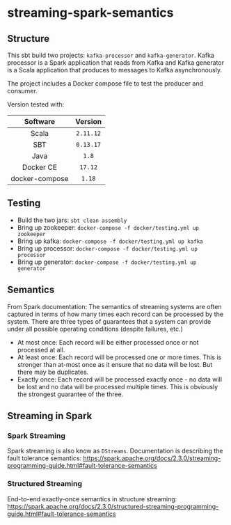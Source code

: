 # streaming-spark-semantics

## Structure

This sbt build two projects: `kafka-processor` and `kafka-generator`.
Kafka processor is a Spark application that reads from Kafka and Kafka generator is a Scala application that produces
to messages to Kafka asynchronously.

The project includes a Docker compose file to test the producer and consumer.
 
Version tested with:

| Software       | Version   |
|:--------------:|:---------:|
| Scala          | `2.11.12` |
| SBT            | `0.13.17` |
| Java           | `1.8`     |
| Docker CE      | `17.12`   |
| docker-compose | `1.18`    |

## Testing

- Build the two jars: `sbt clean assembly`
- Bring up zookeeper: `docker-compose -f docker/testing.yml up zookeeper`
- Bring up kafka: `docker-compose -f docker/testing.yml up kafka`
- Bring up processor: `docker-compose -f docker/testing.yml up processor`
- Bring up generator: `docker-compose -f docker/testing.yml up generator`

## Semantics

From Spark documentation: 
The semantics of streaming systems are often captured in terms of how many times each record can be processed
by the system. There are three types of guarantees that a system can provide under all possible operating
conditions (despite failures, etc.)

- At most once: Each record will be either processed once or not processed at all.
- At least once: Each record will be processed one or more times.
    This is stronger than at-most once as it ensure that no data will be lost. But there may be duplicates.
- Exactly once: Each record will be processed exactly once - no data will be lost and no data will be
    processed multiple times. This is obviously the strongest guarantee of the three.

## Streaming in Spark

### Spark Streaming

Spark streaming is also know as `DStreams`. Documentation is describing the fault tolerance semantics:
https://spark.apache.org/docs/2.3.0/streaming-programming-guide.html#fault-tolerance-semantics

### Structured Streaming

End-to-end exactly-once semantics in structure streaming:
https://spark.apache.org/docs/2.3.0/structured-streaming-programming-guide.html#fault-tolerance-semantics

